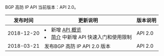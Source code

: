 BGP 高防 IP API 当前版本：API 2.0。

| 发布时间   | 更新说明                                                     | 版本说明 |
| ---------- | ------------------------------------------------------------ | -------- |
| 2018-12-20 |<li> 新增 [API 概览](https://cloud.tencent.com/document/product/1014/31130)</li><li>[简介](https://cloud.tencent.com/document/product/1014/31129) 中新增 API 快速入门和使用限制</li> | API 2.0  |
| 2018-03-21 |发布BGP 高防 IP API 2.0 版本                  | API 2.0  |

